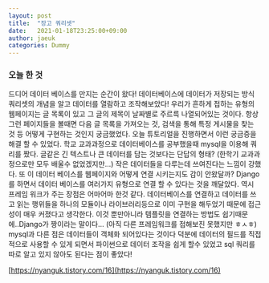 ```yaml
---
layout: post
title:  "장고 쿼리셋"
date:   2021-01-18T23:25:00+09:00
author: jaeuk
categories: Dummy
---
```


### **오늘 한 것**
드디어 데이터 베이스를 만지는 순간이 왔다! 데이터베이스에 데이터가 저장되는 방식 쿼리셋의 개념을 알고 데이터를 열람하고 조작해보았다!
우리가 흔하게 접하는 유형의 웹페이지는 글 목록이 있고 그 글의 제목이 날짜별로 주르륵 나열되어있는 것이다.
항상 그런 페이지들을 볼때면 다음 글 목록을 가져오는 것, 검색을 통해 특정 게시물을 찾는 것 등 어떻게 구현하는 것인지 궁금했었다. 
오늘 튜토리얼을 진행하면서 이런 궁금증을 해결 할 수 있었다. 
학교 교과과정으로 데이터베이스를 공부했을때 mysql을 이용해 쿼리를 짰다. 
글같은 긴 텍스트나 큰 데이터를 담는 것보다는 단답의 형태? (한학기 교과과정으로만 모두 배울수 없었겠지만...) 작은 데이터들을 다루는데 쓰여진다는 느낌이 강했다. 또 이 데이터 베이스를 웹페이지와 어떻게 연결 시키는지도 감이 안왔달까? 
Django를 하면서 데이터 베이스를 여러가지 유형으로 연결 할 수 있다는 것을 깨달았다. 역시 프레임 워크가 주는 장점은 어마어마 한것 같다. 
데이터베이스를 연결하고 데이터를 쓰고 읽는 행위들을 하나의 모듈이나 라이브러리등으로 이미 구현을 해두었기 때문에 접근성이 매우 커졌다고 생각한다.
이것 뿐만아니라 템플릿을 연결하는 방법도 쉽기때문에..Django가 짱이라는 말이다... (아직 다른 프레임워크를 접해보진 못했지만 ㅎㅅㅎ)
mysql과 다른 점은 데이터들이 객체화 되어있다는 것이다 덕분에 데이터의 필드를 직접적으로 사용할 수 있게 되면서  파이썬으로 데이터 조작을 쉽게 할수 있었고 sql 쿼리를 따로 알고 있지 않아도 된다는 점이 좋았다!

[https://nyanguk.tistory.com/16](https://nyanguk.tistory.com/16)